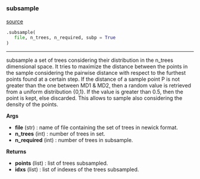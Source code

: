 #


### subsample
[source](https://github.com/AndreaRubbi/Pear-EBI/blob/master/pear_ebi/subsample/subsample_multiprocess.py/#L23)
```python
.subsample(
   file, n_trees, n_required, subp = True
)
```

---
subsample a set of trees considering their
   distribution in the n_trees dimensional space.
   It tries to maximize the distance between the
   points in the sample considering the pairwise distance
   with respect to the furthest points found at a certain step.
   If the distance of a sample point P is not greater than
   the one between MD1 & MD2, then a random value is
   retrieved from a uniform distribution {0,1}. If the
   value is greater than 0.5, then the point is kept,
   else discarded. This allows to sample also considering
   the density of the points.


**Args**

* **file** (str) : name of file containing the set of trees in newick format.
* **n_trees** (int) : number of trees in set.
* **n_required** (int) : number of trees in subsample.


**Returns**

* **points** (list) : list of trees subsampled.
* **idxs** (list) : list of indexes of the trees subsampled.
